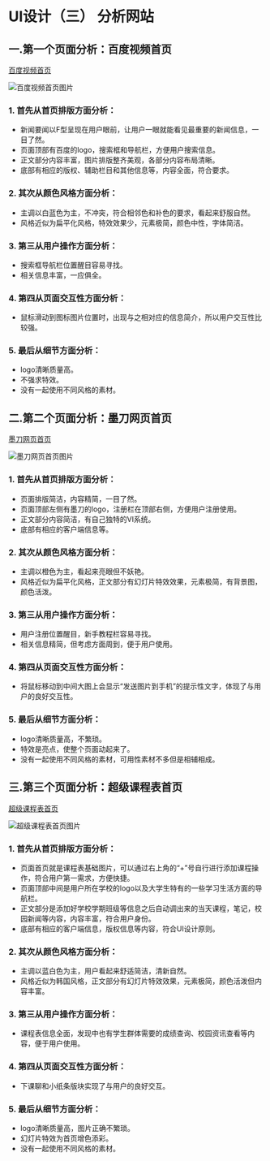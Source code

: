 # UI设计（三） 分析网站

## 一.第一个页面分析：百度视频首页

[百度视频首页](http://v.baidu.com/)  

![百度视频首页图片](https://timgsa.baidu.com/timg?image&quality=80&size=b9999_10000&sec=1495707980&di=d3613670be78dc9d6441130b8dac14a3&imgtype=jpg&er=1&src=http%3A%2F%2Fwww.wdgf.cn%2Fwgjs%2Fdongtai%2Fbaidu%2Fbd.jpg)

### 1. 首先从首页排版方面分析：
+ 新闻要闻以F型呈现在用户眼前，让用户一眼就能看见最重要的新闻信息，一目了然。  
+ 页面顶部有百度的logo，搜索框和导航栏，方便用户搜索信息。  
+ 正文部分内容丰富，图片排版整齐美观，各部分内容布局清晰。  
+ 底部有相应的版权、辅助栏目和其他信息等，内容全面，符合要求。    
### 2. 其次从颜色风格方面分析：
+ 主调以白蓝色为主，不冲突，符合相邻色和补色的要求，看起来舒服自然。  
+ 风格近似为扁平化风格，特效效果少，元素极简，颜色中性，字体简洁。
### 3. 第三从用户操作方面分析：
+ 搜索框导航栏位置醒目容易寻找。  
+ 相关信息丰富，一应俱全。  
### 4. 第四从页面交互性方面分析：
+ 鼠标滑动到图标图片位置时，出现与之相对应的信息简介，所以用户交互性比较强。  
### 5. 最后从细节方面分析：
+ logo清晰质量高。  
+ 不强求特效。  
+ 没有一起使用不同风格的素材。  


## 二.第二个页面分析：墨刀网页首页

[墨刀网页首页](https://modao.cc/)  

![墨刀网页首页图片](http://7xjsga.com2.z0.glb.qiniucdn.com/uploadfile/2016/0317/20160317025448479.png?imageView2/2/q/90/w/760)

### 1. 首先从首页排版方面分析：
+ 页面排版简洁，内容精简，一目了然。   
+ 页面顶部左侧有墨刀的logo，注册栏在顶部右侧，方便用户注册使用。    
+ 正文部分内容简洁，有自己独特的VI系统。  
+ 底部有相应的客户端信息等。  
### 2. 其次从颜色风格方面分析：
+ 主调以橙色为主，看起来亮眼但不妖艳。    
+ 风格近似为扁平化风格，正文部分有幻灯片特效效果，元素极简，有背景图，颜色活泼。
### 3. 第三从用户操作方面分析：
+ 用户注册位置醒目，新手教程栏容易寻找。   
+ 相关信息精简，但考虑方面周到，便于用户使用。   
### 4. 第四从页面交互性方面分析：
+ 将鼠标移动到中间大图上会显示“发送图片到手机”的提示性文字，体现了与用户的良好交互性。  
### 5. 最后从细节方面分析：
+ logo清晰质量高，不繁琐。  
+ 特效是亮点，使整个页面动起来了。    
+ 没有一起使用不同风格的素材，可用性素材不多但是相辅相成。 


## 三.第三个页面分析：超级课程表首页

[超级课程表首页](http://www.super.cn/)    

![超级课程表首页图片](https://timgsa.baidu.com/timg?image&quality=80&size=b9999_10000&sec=1495118761224&di=254411e21fbfcad883aefbad8333e4ee&imgtype=0&src=http%3A%2F%2Fe.hiphotos.baidu.com%2Fzhidao%2Fwh%253D450%252C600%2Fsign%3De7967f1f8144ebf86d246c3becc9fb1c%2F8b82b9014a90f603ff7bda5b3f12b31bb151ede7.jpg)  

### 1. 首先从首页排版方面分析：
+ 页面首页就是课程表基础图片，可以通过右上角的“+”号自行进行添加课程操作，符合用户第一需求，方便快捷。       
+ 页面顶部中间是用户所在学校的logo以及大学生特有的一些学习生活方面的导航栏。    
+ 正文部分是添加好学校学期班级等信息之后自动调出来的当天课程，笔记，校园新闻等内容，内容丰富，符合用户身份。  
+ 底部有相应的客户端信息，版权信息等内容，符合UI设计原则。  
### 2. 其次从颜色风格方面分析：
+ 主调以蓝白色为主，用户看起来舒适简洁，清新自然。    
+ 风格近似为韩国风格，正文部分有幻灯片特效效果，元素极简，颜色活泼但内容丰富。  
### 3. 第三从用户操作方面分析：  
+ 课程表信息全面，发现中也有学生群体需要的成绩查询、校园资讯查看等内容，便于用户使用。     
### 4. 第四从页面交互性方面分析：
+ 下课聊和小纸条版块实现了与用户的良好交互。   
### 5. 最后从细节方面分析：
+ logo清晰质量高，图片正确不繁琐。    
+ 幻灯片特效为首页增色添彩。      
+ 没有一起使用不同风格的素材。    

